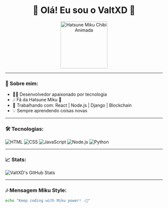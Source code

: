 <h1 align="center">🌱 Olá! Eu sou o ValtXD 🌱</h1>

<p align="center">
  <img src="https://i.pinimg.com/originals/10/7c/49/107c49129532822a9442a4872c6e612f.gif" alt="Hatsune Miku Chibi Animada" width="150"/>
</p>

---

### 🎤 Sobre mim:

- 👨‍💻 Desenvolvedor apaixonado por tecnologia
- 🎶 Fã da Hatsune Miku 💙
- 🚀 Trabalhando com: React | Node.js | Django | Blockchain
- 💡 Sempre aprendendo coisas novas

---

### 🛠️ Tecnologias:

![HTML](https://img.shields.io/badge/HTML-E34F26?style=flat-square&logo=html5&logoColor=white)
![CSS](https://img.shields.io/badge/CSS-1572B6?style=flat-square&logo=css3&logoColor=white)
![JavaScript](https://img.shields.io/badge/JavaScript-F7DF1E?style=flat-square&logo=javascript&logoColor=black)
![Node.js](https://img.shields.io/badge/Node.js-339933?style=flat-square&logo=nodedotjs&logoColor=white)
![Python](https://img.shields.io/badge/Python-3776AB?style=flat-square&logo=python&logoColor=white)

---

### 📈 Stats:

![ValtXD's GitHub Stats](https://github-readme-stats.vercel.app/api?username=ValtXD&show_icons=true&theme=tokyonight)

---

### 🎶 Mensagem Miku Style:

```bash
echo "Keep coding with Miku power! 🎶💙"
